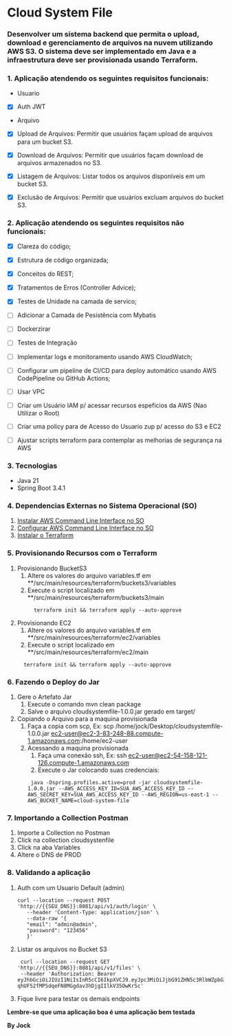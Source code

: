 # Cloud System File #
### Desenvolver um sistema backend que permita o upload, download e gerenciamento de arquivos na nuvem utilizando AWS S3. O sistema deve ser implementado em Java e a infraestrutura deve ser provisionada usando Terraform.

### 1. Aplicação atendendo os seguintes requisitos funcionais: 

- Usuario
* [x] Auth JWT

- Arquivo 
* [x] Upload de Arquivos: Permitir que usuários façam upload de arquivos para um bucket S3.
* [x] Download de Arquivos: Permitir que usuários façam download de arquivos armazenados no S3.
* [x] Listagem de Arquivos: Listar todos os arquivos disponíveis em um bucket S3.
* [x] Exclusão de Arquivos: Permitir que usuários excluam arquivos do bucket S3.


### 2. Aplicação atendendo os seguintes requisitos não funcionais: 

* [x] Clareza do código;
* [x] Estrutura de código organizada;
* [x] Conceitos do REST;
* [x] Tratamentos de Erros (Controller Advice);
* [X] Testes de Unidade na camada de servico;
* [ ] Adicionar a Camada de Pesistência com Mybatis
* [ ] Dockerzirar
* [ ] Testes de Integração
* [ ] Implementar logs e monitoramento usando AWS CloudWatch;
* [ ] Configurar um pipeline de CI/CD para deploy automático usando AWS CodePipeline ou GitHub Actions;
* [ ] Usar VPC 
* [ ] Criar um Usuário IAM p/ acessar recursos espeficios da AWS (Nao Utilizar o Root)
* [ ] Criar uma policy para de Acesso do Usuario zup p/ acesso do S3 e EC2
* [ ] Ajustar scripts terraform para contemplar as melhorias de segurança na AWS


### 3. Tecnologias 

- Java 21
- Spring Boot 3.4.1

### 4. Dependencias Externas no Sistema Operacional (SO)
1. [Instalar AWS Command Line Interface no SO](https://docs.aws.amazon.com/cli/v1/userguide/install-linux.html) 
2. [Configurar AWS Command Line Interface no SO](https://docs.aws.amazon.com/cli/v1/userguide/cli-configure-files.html)
3. [Instalar o Terraform](https://developer.hashicorp.com/terraform/install?product_intent=terraform)

### 5. Provisionando Recursos com o Terraform
1. Provisionando BucketS3
   1. Altere os valores do arquivo variables.tf em **/src/main/resources/terraform/buckets3/variables
   2. Execute o script localizado em **/src/main/resources/terraform/buckets3/main
      ```shell
        terraform init && terraform apply --auto-approve
      ```
2. Provisionando EC2
   1. Altere os valores do arquivo variables.tf em **/src/main/resources/terraform/ec2/variables
   2. Execute o script localizado em **/src/main/resources/terraform/ec2/main
     ```shell
       terraform init && terraform apply --auto-approve
     ```

### 6. Fazendo o Deploy do Jar
1. Gere o Artefato Jar 
   1. Execute o comando mvn clean package
   2. Salve o arquivo cloudsystemfile-1.0.0.jar gerado em target/
2. Copiando o Arquivo para a maquina provisionada
   1. Faça a copia com scp, Ex: scp /home/jock/Desktop/cloudsystemfile-1.0.0.jar ec2-user@ec2-3-83-248-88.compute-1.amazonaws.com:/home/ec2-user
   2. Acessando a maquina provisionada
      1. Faça uma conexão ssh, Ex: ssh ec2-user@ec2-54-158-121-126.compute-1.amazonaws.com
      2. Execute o Jar colocando suas credenciais: 
       ```shell
        java -Dspring.profiles.active=prod -jar cloudsystemfile-1.0.0.jar --AWS_ACCESS_KEY_ID=SUA_AWS_ACCESS_KEY_ID --AWS_SECRET_KEY=SUA_AWS_ACCESS_KEY_ID --AWS_REGION=us-east-1 --AWS_BUCKET_NAME=cloud-system-file
       ```
### 7. Importando a Collection Postman
1. Importe a Collection no Postman
2. Click na collection cloudsystenfile
3. Click na aba Variables
4. Altere o DNS de PROD

### 8. Validando a aplicação

1. Auth com um Usuario Default (admin)
   ```shell
   curl --location --request POST 'http://{{SEU_DNS}}:8081/api/v1/auth/login' \
      --header 'Content-Type: application/json' \
      --data-raw '{
      "email": "admin@admin",
      "password": "123456"
      }'
   ```
2. Listar os arquivos no Bucket S3
   ```shell
    curl --location --request GET 'http://{{SEU_DNS}}:8081/api/v1/files' \
    --header 'Authorization: Bearer eyJhbGciOiJIUzI1NiIsInR5cCI6IkpXVCJ9.eyJpc3MiOiJjbG91ZHN5c3RlbWZpbGUiLCJzdWIiOiJhZG1pbkBhZG1pbiIsInJvbGVzIjoiUk9MRV9BRE1JTixST0xFX1VTRVIiLCJleHAiOjE3MzY0OTcwMDB9.zR-qhUF52fMPSdqeFN8MGgdav3hDjgIIlkV35OwKrSc'
   ```
3. Fique livre para testar os demais endpoints

**Lembre-se que uma aplicação boa é uma aplicação bem testada**

**By Jock**








